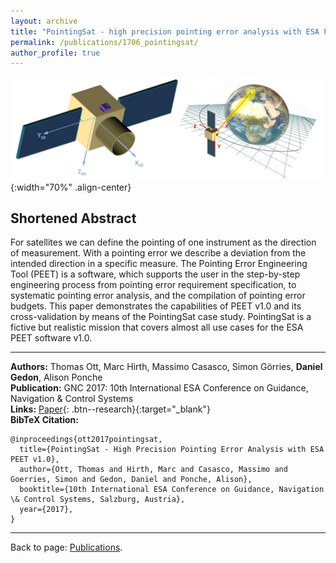 ```yaml
---
layout: archive
title: "PointingSat - high precision pointing error analysis with ESA PEET v1.0"
permalink: /publications/1706_pointingsat/
author_profile: true
---
```


![](/images/publications/1706_pointingsat.png){:width="70%" .align-center}


## Shortened Abstract

For satellites we can define the pointing of one instrument as the direction of measurement.
With a pointing error we describe a deviation from the intended direction in a specific measure.
The Pointing Error Engineering Tool (PEET) is a software, which supports the user in the
step-by-step engineering process from pointing error requirement 
specification, to systematic pointing error analysis, and the compilation of pointing error budgets.
This paper demonstrates the capabilities of PEET v1.0 and its cross-validation by means of the
PointingSat case study. PointingSat is a fictive but realistic mission that covers almost all use
cases for the ESA PEET software v1.0.

---
**Authors:** Thomas Ott, Marc Hirth, Massimo Casasco, Simon Görries, **Daniel Gedon**, Alison Ponche\
**Publication:** GNC 2017: 10th International ESA Conference on Guidance, Navigation & Control Systems\
**Links:** [Paper](https://www.astos.de/download?TYPE=PAPER&ID=11){: .btn--research}{:target="_blank"}\
**BibTeX Citation:**
```
@inproceedings{ott2017pointingsat,
  title={PointingSat - High Precision Pointing Error Analysis with ESA PEET v1.0},
  author={Ott, Thomas and Hirth, Marc and Casasco, Massimo and Goerries, Simon and Gedon, Daniel and Ponche, Alison},
  booktitle={10th International ESA Conference on Guidance, Navigation \& Control Systems, Salzburg, Austria},
  year={2017},
}
```

---
Back to page: [Publications](\publications).